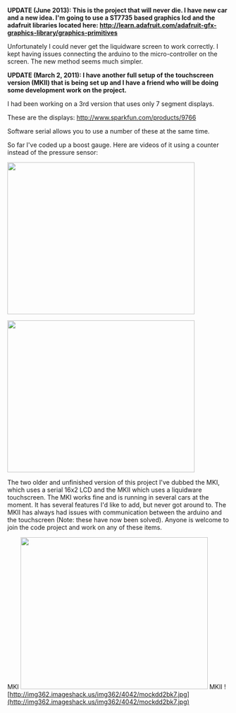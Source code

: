 **UPDATE (June 2013): This is the project that will never die.  I have new car and a new idea.  I'm going to use a ST7735 based graphics lcd and the adafruit libraries located here: http://learn.adafruit.com/adafruit-gfx-graphics-library/graphics-primitives**

Unfortunately I could never get the liquidware screen to work correctly.  I kept having issues connecting the arduino to the micro-controller on the screen.  The new method seems much simpler.

**UPDATE (March 2, 2011): I have another full setup of the touchscreen version (MKII) that is being set up and I have a friend who will be doing some development work on the project.**

I had been working on a 3rd version that uses only 7 segment displays.

These are the displays: http://www.sparkfun.com/products/9766

Software serial allows you to use a number of these at the same time.

So far I've coded up a boost gauge.  Here are videos of it using a counter instead of the pressure sensor:

<a href='http://www.youtube.com/watch?feature=player_embedded&v=x4el0VcbJW8' target='_blank'><img src='http://img.youtube.com/vi/x4el0VcbJW8/0.jpg' width='425' height=344 /></a>

<a href='http://www.youtube.com/watch?feature=player_embedded&v=-bqscDTiXdY' target='_blank'><img src='http://img.youtube.com/vi/-bqscDTiXdY/0.jpg' width='425' height=344 /></a>

The two older and unfinished version of this project I've dubbed the MKI, which uses a serial 16x2 LCD and the MKII which uses a liquidware touchscreen.  The MKI works fine and is running in several cars at the moment.  It has several features I'd like to add, but never got around to.  The MKII has always had issues with communication between the arduino and the touchscreen (Note: these have now been solved).  Anyone is welcome to join the code project and work on any of these items.

MKI
<a href='http://www.youtube.com/watch?feature=player_embedded&v=vNwBDjoZ7mY' target='_blank'><img src='http://img.youtube.com/vi/vNwBDjoZ7mY/0.jpg' width='425' height=344 /></a>
MKII ![http://img362.imageshack.us/img362/4042/mockdd2bk7.jpg](http://img362.imageshack.us/img362/4042/mockdd2bk7.jpg)